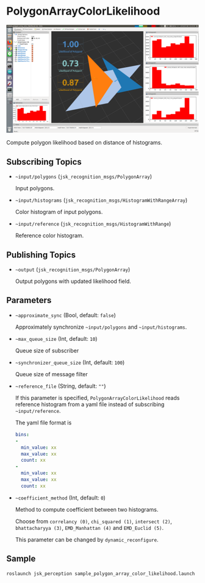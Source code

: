 # PolygonArrayColorLikelihood

![](images/polygon_array_color_likelihood.png)

Compute polygon likelihood based on distance of histograms.

## Subscribing Topics
* `~input/polygons` (`jsk_recognition_msgs/PolygonArray`)

  Input polygons.

* `~input/histograms` (`jsk_recognition_msgs/HistogramWithRangeArray`)

  Color histogram of input polygons.

* `~input/reference` (`jsk_recognition_msgs/HistogramWithRange`)

  Reference color histogram.


## Publishing Topics
* `~output` (`jsk_recognition_msgs/PolygonArray`)

  Output polygons with updated likelihood field.


## Parameters
* `~approximate_sync` (Bool, default: `false`)

  Approximately synchronize `~input/polygons` and `~input/histograms`.

* `~max_queue_size` (Int, default: `10`)

  Queue size of subscriber

* `~synchronizer_queue_size` (Int, default: `100`)

  Queue size of message filter

* `~reference_file` (String, default: `""`)

  If this parameter is specified, `PolygonArrayColorLikelihood` reads reference histogram from
  a yaml file instead of subscribing `~input/reference`.

  The yaml file format is
  ```yaml
  bins:
  - 
    min_value: xx
    max_value: xx
    count: xx
  - 
    min_value: xx
    max_value: xx
    count: xx
  ```

* `~coefficient_method` (Int, default: `0`)

  Method to compute coefficient between two histograms.

  Choose from `correlancy (0)`, `chi_squared (1)`, `intersect (2)`,
  `bhattacharyya (3)`, `EMD_Manhattan (4)` and `EMD_Euclid (5)`.

  This parameter can be changed by `dynamic_reconfigure`.


## Sample

```bash
roslaunch jsk_perception sample_polygon_array_color_likelihood.launch
```
